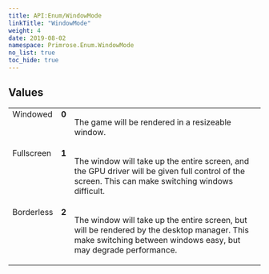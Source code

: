 ```yaml
---
title: API:Enum/WindowMode
linkTitle: "WindowMode"
weight: 4
date: 2019-08-02
namespace: Primrose.Enum.WindowMode
no_list: true
toc_hide: true
---
```

 
## Values
 
<table class="studiohide">
<tbody>
<tr class="enum-row">
<td style="vertical-align:top;white-space:normal;">
<span class="name"">Windowed</span></td>
<td style="vertical-align:top;white-space:normal;">
<b class="value"">0</b></td>
<td style="vertical-align:top;white-space:normal;">
<p>
The game will be rendered in a resizeable window.
</p></td>
</tr>
<tr class="enum-row">
<td style="vertical-align:top;white-space:normal;">
<span class="name"">Fullscreen</span></td>
<td style="vertical-align:top;white-space:normal;">
<b class="value"">1</b></td>
<td style="vertical-align:top;white-space:normal;">
<p>
The window will take up the entire screen, and the GPU driver will be given full control of the screen.
This can make switching windows difficult.
</p></td>
</tr>
<tr class="enum-row">
<td style="vertical-align:top;white-space:normal;">
<span class="name"">Borderless</span></td>
<td style="vertical-align:top;white-space:normal;">
<b class="value"">2</b></td>
<td style="vertical-align:top;white-space:normal;">
<p>
The window will take up the entire screen, but will be rendered by the desktop manager.
This make switching between windows easy, but may degrade performance.
</p></td>
</tr>
</tbody>
</table>
